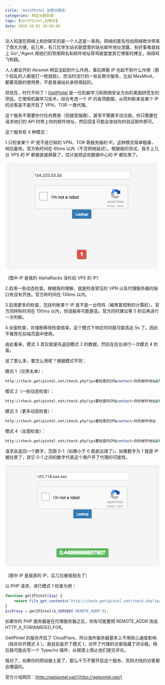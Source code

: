 ```yaml
---
title: 'GetIPIntel 反欺诈服务'
categories: 网站与服务端
tags: [GetIPIntel,反欺诈]
date: 2016-10-01 20:50:00
---
```

没人知道在网络上和你聊天的是一个人还是一条狗。网络的匿名性给网络欺诈带来了很大方便。前几年，有几位学生站长联盟里的站长邮件地址泄露，有好事者就挂上 Go^_^Agent 用他们的常用网名和邮件地址辱骂联盟里其它博客的博主，闹得鸡飞狗跳。

人人都会开的 Akismet 明显没起到什么作用，事后屏蔽 IP 也起不到什么作用（那个捣乱的人都是打一枪就跑）。而当时流行的一些反欺诈服务，比如 MaxMind，都要高额的使用费，不是普通站长承担得起的。

但现在，时代不同了！[GetIPIntel](http://getipintel.net/) 是一位机器学习和网络安全方向的美国研究生的项目。它使用机器学习技术，综合考虑一个 IP 的各项数据，从而判断来自某个 IP 的访客是不是开启了 VPN，TOR 一类代理。

这个服务不需要你付任何费用（但接受捐赠），甚至不需要手动注册。你只需要在请求他们的 API 时带上你的邮件地址，然后回复可能会发给你的验证邮件即可。

这个服务有 4 种模式：

1.只检查某个 IP 是不是已知的 VPN，TOR 等服务器的 IP。这种模式简单粗暴，响应最快，官方称时间在 60ms 以内（不含网络延迟）。根据我的测试，我手上几台 VPS 的 IP 都被直接屏蔽了，估计是把这些数据中心的 IP 都拉黑了。

![/usr/uploads/2016/10/577727895.png](../../../../usr/uploads/2016/10/577727895.png)

（图中 IP 是我的 AlphaRacks 洛杉矶 VPS 的 IP）

2.启用一些动态检查。根据我的理解，就是检查常见的 VPN 以及代理服务器的端口有没有开放。官方称时间在 130ms 以内。

3.启用更多的检查，包括判断某个 IP 是不是一台肉鸡（被黑客控制的计算机）。官方同样称时间在 130ms 以内，但误报率可能更高。官方同时建议等 5 秒后再进行一次判断。

4.全面检查，并强制等待检查结束。这个模式下响应时间就可能高达 5s 了。因此不推荐在前端页面中使用。

由此看来，模式 3 其实就是先返回模式 2 的数据，然后在后台进行一次模式 4 检查。

说了那么多，要怎么用呢？根据模式不同：

模式 1（仅黑名单）：

```bash
http://check.getipintel.net/check.php?ip=要检查的IP&contact=你的邮件地址&flags=m
```

模式 2（一些动态检查）：

```bash
http://check.getipintel.net/check.php?ip=要检查的IP&contact=你的邮件地址&flags=b
```

模式 3（更多动态检查）：

```bash
http://check.getipintel.net/check.php?ip=要检查的IP&contact=你的邮件地址
```

模式 4（全面检查）：

```bash
http://check.getipintel.net/check.php?ip=要检查的IP&contact=你的邮件地址&flags=f
```

请求会返回一个数字，范围 0-1（如果小于 0 就是出错了）。如果数字为 1 就是 IP 被拉黑了，其它 0-1 之间的数字代表这个用户开了代理的可能性。

![/usr/uploads/2016/10/3429481723.png](../../../../usr/uploads/2016/10/3429481723.png)

（图中 IP 是我家的 IP，后几位被我隐去了）

以 PHP 请求，进行模式 1 检查为例：

```php
function getIPIntel($ip) {
    return file_get_contents('http://check.getipintel.net/check.php?ip='. $ip .'&contact=你的邮件地址&flags=m') == 1;
}
$isProxy = getIPIntel($_SERVER['REMOTE_ADDR']);
```

如果你的 PHP 服务器是在代理服务器之后，你有可能要把 REMOTE_ADDR 改成 HTTP_X_FORWARDED_FOR。

GetIPIntel 的服务开启了 CloudFlare，所以海外服务器基本上不用担心速度影响（除非你开模式 4 ）。我目前是开了模式 1，对开了代理的访客隐藏了评论框。稍后我可能会写一个 Typecho 插件，从根源上阻止他们提交评论。

哦对了，如果你的网站被土啬了，那么千万不要开启这个服务，否则大陆的访客都会懵逼的。

官方介绍网页：[http://getipintel.net/](http://getipintel.net/)